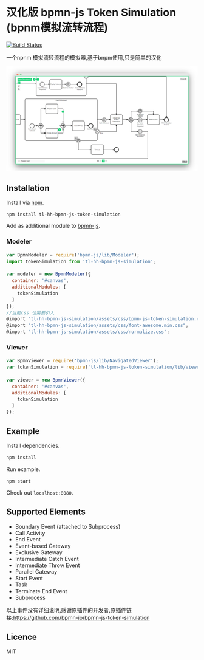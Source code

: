 
# 汉化版 bpmn-js Token Simulation (bpnm模拟流转流程)

[![Build Status](https://travis-ci.com/bpmn-io/bpmn-js-token-simulation.svg?branch=master)](https://travis-ci.com/bpmn-io/bpmn-js-token-simulation)

一个npnm 模拟流转流程的模拟器,基于bnpm使用,只是简单的汉化

![Screencast](docs/screenshot.png)

## Installation

Install via [npm](http://npmjs.com/).

```
npm install tl-hh-bpmn-js-token-simulation
```

Add as additional module to [bpmn-js](https://github.com/bpmn-io/bpmn-js).

### Modeler

```javascript
var BpmnModeler = require('bpmn-js/lib/Modeler');
import tokenSimulation from 'tl-hh-bpmn-js-simulation';

var modeler = new BpmnModeler({
  container: '#canvas',
  additionalModules: [
    tokenSimulation
  ]
});
//当前css 也需要引入
@import "tl-hh-bpmn-js-simulation/assets/css/bpmn-js-token-simulation.css";
@import "tl-hh-bpmn-js-simulation/assets/css/font-awesome.min.css";
@import "tl-hh-bpmn-js-simulation/assets/css/normalize.css";
```

### Viewer

```javascript
var BpmnViewer = require('bpmn-js/lib/NavigatedViewer');
var tokenSimulation = require('tl-hh-bpmn-js-token-simulation/lib/viewer');

var viewer = new BpmnViewer({
  container: '#canvas',
  additionalModules: [
    tokenSimulation
  ]
});
```

## Example

Install dependencies.

```bash
npm install
```

Run example.

```bash
npm start
```

Check out `localhost:8080`.

## Supported Elements

* Boundary Event (attached to Subprocess)
* Call Activity
* End Event
* Event-based Gateway
* Exclusive Gateway
* Intermediate Catch Event
* Intermediate Throw Event
* Parallel Gateway
* Start Event
* Task
* Terminate End Event
* Subprocess

以上事件没有详细说明,感谢原插件的开发者,原插件链接:https://github.com/bpmn-io/bpmn-js-token-simulation

## Licence

MIT
